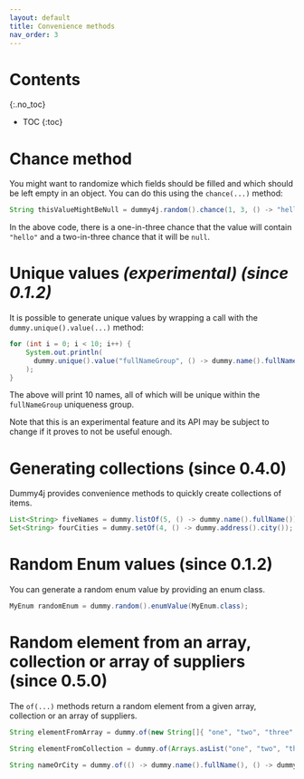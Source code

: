 ```yaml
---
layout: default
title: Convenience methods
nav_order: 3
---
```


# Contents
{:.no_toc}

* TOC
{:toc}

# Chance method

You might want to randomize which fields should be filled and which should be left empty in an object.
You can do this using the `chance(...)` method:
```java
String thisValueMightBeNull = dummy4j.random().chance(1, 3, () -> "hello");
```    

In the above code, there is a one-in-three chance that the value will contain `"hello"` and a two-in-three chance that
it will be `null`. 

# Unique values *(experimental) (since 0.1.2)*

It is possible to generate unique values by wrapping a call with the `dummy.unique().value(...)` method:

```java
for (int i = 0; i < 10; i++) {
    System.out.println(
      dummy.unique().value("fullNameGroup", () -> dummy.name().fullName())
    );
}
```

The above will print 10 names, all of which will be unique within the `fullNameGroup` uniqueness group.

Note that this is an experimental feature and its API may be subject to change if it proves to not be useful enough.

# Generating collections (since 0.4.0)

Dummy4j provides convenience methods to quickly create collections of items.

```java
List<String> fiveNames = dummy.listOf(5, () -> dummy.name().fullName());
Set<String> fourCities = dummy.setOf(4, () -> dummy.address().city());
```

# Random Enum values (since 0.1.2)

You can generate a random enum value by providing an enum class.

```java
MyEnum randomEnum = dummy.random().enumValue(MyEnum.class);
```

# Random element from an array, collection or array of suppliers (since 0.5.0)

The `of(...)` methods return a random element from a given array, collection or an array of suppliers.

```java
String elementFromArray = dummy.of(new String[]{ "one", "two", "three" });

String elementFromCollection = dummy.of(Arrays.asList("one", "two", "three"));

String nameOrCity = dummy.of(() -> dummy.name().fullName(), () -> dummy.address().city());
```